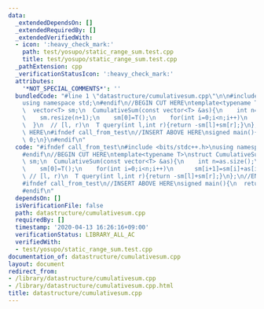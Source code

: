 ```yaml
---
data:
  _extendedDependsOn: []
  _extendedRequiredBy: []
  _extendedVerifiedWith:
  - icon: ':heavy_check_mark:'
    path: test/yosupo/static_range_sum.test.cpp
    title: test/yosupo/static_range_sum.test.cpp
  _pathExtension: cpp
  _verificationStatusIcon: ':heavy_check_mark:'
  attributes:
    '*NOT_SPECIAL_COMMENTS*': ''
  bundledCode: "#line 1 \"datastructure/cumulativesum.cpp\"\n\n#include <bits/stdc++.h>\n\
    using namespace std;\n#endif\n//BEGIN CUT HERE\ntemplate<typename T>\nstruct CumulativeSum{\n\
    \  vector<T> sm;\n  CumulativeSum(const vector<T> &as){\n    int n=as.size();\n\
    \    sm.resize(n+1);\n    sm[0]=T();\n    for(int i=0;i<n;i++)\n      sm[i+1]=sm[i]+as[i];\n\
    \  }\n  // [l, r)\n  T query(int l,int r){return -sm[l]+sm[r];}\n};\n//END CUT\
    \ HERE\n#ifndef call_from_test\n//INSERT ABOVE HERE\nsigned main(){\n  return\
    \ 0;\n}\n#endif\n"
  code: "#ifndef call_from_test\n#include <bits/stdc++.h>\nusing namespace std;\n\
    #endif\n//BEGIN CUT HERE\ntemplate<typename T>\nstruct CumulativeSum{\n  vector<T>\
    \ sm;\n  CumulativeSum(const vector<T> &as){\n    int n=as.size();\n    sm.resize(n+1);\n\
    \    sm[0]=T();\n    for(int i=0;i<n;i++)\n      sm[i+1]=sm[i]+as[i];\n  }\n \
    \ // [l, r)\n  T query(int l,int r){return -sm[l]+sm[r];}\n};\n//END CUT HERE\n\
    #ifndef call_from_test\n//INSERT ABOVE HERE\nsigned main(){\n  return 0;\n}\n\
    #endif\n"
  dependsOn: []
  isVerificationFile: false
  path: datastructure/cumulativesum.cpp
  requiredBy: []
  timestamp: '2020-04-13 16:26:16+09:00'
  verificationStatus: LIBRARY_ALL_AC
  verifiedWith:
  - test/yosupo/static_range_sum.test.cpp
documentation_of: datastructure/cumulativesum.cpp
layout: document
redirect_from:
- /library/datastructure/cumulativesum.cpp
- /library/datastructure/cumulativesum.cpp.html
title: datastructure/cumulativesum.cpp
---
```

